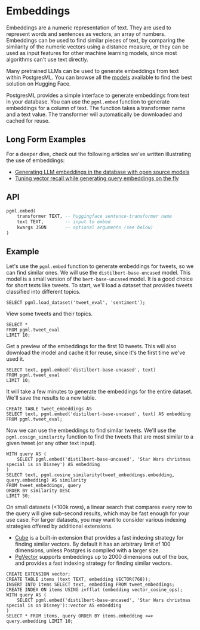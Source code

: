 # Embeddings
Embeddings are a numeric representation of text. They are used to represent words and sentences as vectors, an array of numbers. Embeddings can be used to find similar pieces of text, by comparing the similarity of the numeric vectors using a distance measure, or they can be used as input features for other machine learning models, since most algorithms can't use text directly.

Many pretrained LLMs can be used to generate embeddings from text within PostgresML. You can browse all the [models](https://huggingface.co/models?library=sentence-transformers) available to find the best solution on Hugging Face.

PostgresML provides a simple interface to generate embeddings from text in your database. You can use the `pgml.embed` function to generate embeddings for a column of text. The function takes a transformer name and a text value. The transformer will automatically be downloaded and cached for reuse.

## Long Form Examples
For a deeper dive, check out the following articles we've written illustrating the use of embeddings:

- [Generating LLM embeddings in the database with open source models](/blog/generating-llm-embeddings-with-open-source-models-in-postgresml)
- [Tuning vector recall while generating query embeddings on the fly](/blog/tuning-vector-recall-while-generating-query-embeddings-in-the-database)

## API

```sql linenums="1" title="embed.sql"
pgml.embed(
    transformer TEXT, -- huggingface sentence-transformer name
    text TEXT,        -- input to embed
    kwargs JSON       -- optional arguments (see below)
)
```

## Example

Let's use the `pgml.embed` function to generate embeddings for tweets, so we can find similar ones. We will use the `distilbert-base-uncased` model. This model is a small version of the `bert-base-uncased` model. It is a good choice for short texts like tweets.
To start, we'll load a dataset that provides tweets classified into different topics.
```postgresql linenums="1"
SELECT pgml.load_dataset('tweet_eval', 'sentiment');
```

View some tweets and their topics.
```postgresql linenums="1"
SELECT *
FROM pgml.tweet_eval
LIMIT 10;
```

Get a preview of the embeddings for the first 10 tweets. This will also download the model and cache it for reuse, since it's the first time we've used it.
```postgresql linenums="1"
SELECT text, pgml.embed('distilbert-base-uncased', text)
FROM pgml.tweet_eval
LIMIT 10;
```


It will take a few minutes to generate the embeddings for the entire dataset. We'll save the results to a new table.
```postgresql linenums="1"
CREATE TABLE tweet_embeddings AS
SELECT text, pgml.embed('distilbert-base-uncased', text) AS embedding
FROM pgml.tweet_eval;
```

Now we can use the embeddings to find similar tweets. We'll use the `pgml.cosign_similarity` function to find the tweets that are most similar to a given tweet (or any other text input).

```postgresql linenums="1"
WITH query AS (
    SELECT pgml.embed('distilbert-base-uncased', 'Star Wars christmas special is on Disney') AS embedding
)
SELECT text, pgml.cosine_similarity(tweet_embeddings.embedding, query.embedding) AS similarity
FROM tweet_embeddings, query
ORDER BY similarity DESC
LIMIT 50;
```

On small datasets (<100k rows), a linear search that compares every row to the query will give sub-second results, which may be fast enough for your use case. For larger datasets, you may want to consider various indexing strategies offered by additional extensions.

- [Cube](https://www.postgresql.org/docs/current/cube.html) is a built-in extension that provides a fast indexing strategy for finding similar vectors. By default it has an arbitrary limit of 100 dimensions, unless Postgres is compiled with a larger size.
- [PgVector](https://github.com/pgvector/pgvector) supports embeddings up to 2000 dimensions out of the box, and provides a fast indexing strategy for finding similar vectors.

```
CREATE EXTENSION vector;
CREATE TABLE items (text TEXT, embedding VECTOR(768));
INSERT INTO items SELECT text, embedding FROM tweet_embeddings;
CREATE INDEX ON items USING ivfflat (embedding vector_cosine_ops);
WITH query AS (
    SELECT pgml.embed('distilbert-base-uncased', 'Star Wars christmas special is on Disney')::vector AS embedding
)
SELECT * FROM items, query ORDER BY items.embedding <=> query.embedding LIMIT 10;
```
